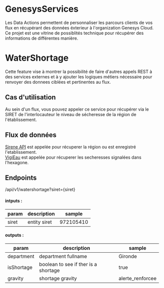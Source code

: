 # GenesysServices
Les Data Actions permettent de personnaliser les parcours clients de vos flux en récupérant des données éxterieur à l'organization Genesys Cloud.  
Ce projet est une vitrine de possiblités technique pour récupérer des informations de différentes manière.

# WaterShortage
Cette feature vise à montrer la possibilité de faire d'autres appels REST à des services externes et à y ajouter les logiques métiers nécessaire pour renvoyer des donnees ciblées et pertinentes au flux.
## Cas d'utilisation
Au sein d'un flux, vous pouvez appeler ce service pour récupérer via le SIRET de l'interlocauteur le niveau de sécheresse de la région de l'établissement.

## Flux de données
[Sirene API](https://api.gouv.fr/les-api/sirene_v3) est appelée pour récuperer la région ou est enregistré l'etablissement.   
[VigiEau](https://api.vigieau.beta.gouv.fr/swagger) est appelée pour récuperer les secheresses signalées dans l'hexagone.

## Endpoints
/api/v1/watershortage?siret={siret}

#### intputs :
| param | description | sample |
| ----- | ----------- | ------ |
| siret | entity siret | 972105410 |

#### outputs :
| param | description | sample |
| ----- | ----------- | ------ |
| department | department fullname | Gironde |
| isShortage | boolean to see if ther is a shortage | true |
| gravity | shortage gravity | alerte_renforcee |

